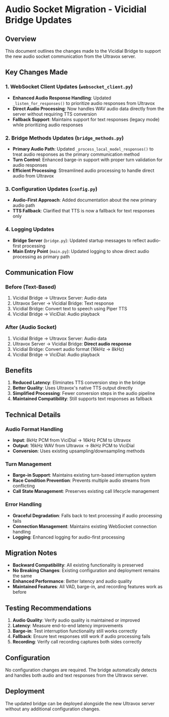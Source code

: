 # Audio Socket Migration - Vicidial Bridge Updates

## Overview
This document outlines the changes made to the Vicidial Bridge to support the new audio socket communication from the Ultravox server.

## Key Changes Made

### 1. WebSocket Client Updates (`websocket_client.py`)
- **Enhanced Audio Response Handling**: Updated `_listen_for_responses()` to prioritize audio responses from Ultravox
- **Direct Audio Processing**: Now handles WAV audio data directly from the server without requiring TTS conversion
- **Fallback Support**: Maintains support for text responses (legacy mode) while prioritizing audio responses

### 2. Bridge Methods Updates (`bridge_methods.py`)
- **Primary Audio Path**: Updated `_process_local_model_responses()` to treat audio responses as the primary communication method
- **Turn Control**: Enhanced barge-in support with proper turn validation for audio responses
- **Efficient Processing**: Streamlined audio processing to handle direct audio from Ultravox

### 3. Configuration Updates (`config.py`)
- **Audio-First Approach**: Added documentation about the new primary audio path
- **TTS Fallback**: Clarified that TTS is now a fallback for text responses only

### 4. Logging Updates
- **Bridge Server** (`bridge.py`): Updated startup messages to reflect audio-first processing
- **Main Entry Point** (`main.py`): Updated logging to show direct audio processing as primary path

## Communication Flow

### Before (Text-Based)
1. Vicidial Bridge → Ultravox Server: Audio data
2. Ultravox Server → Vicidial Bridge: Text response
3. Vicidial Bridge: Convert text to speech using Piper TTS
4. Vicidial Bridge → ViciDial: Audio playback

### After (Audio Socket)
1. Vicidial Bridge → Ultravox Server: Audio data
2. Ultravox Server → Vicidial Bridge: **Direct audio response**
3. Vicidial Bridge: Convert audio format (16kHz → 8kHz)
4. Vicidial Bridge → ViciDial: Audio playback

## Benefits

1. **Reduced Latency**: Eliminates TTS conversion step in the bridge
2. **Better Quality**: Uses Ultravox's native TTS output directly
3. **Simplified Processing**: Fewer conversion steps in the audio pipeline
4. **Maintained Compatibility**: Still supports text responses as fallback

## Technical Details

### Audio Format Handling
- **Input**: 8kHz PCM from ViciDial → 16kHz PCM to Ultravox
- **Output**: 16kHz WAV from Ultravox → 8kHz PCM to ViciDial
- **Conversion**: Uses existing upsampling/downsampling methods

### Turn Management
- **Barge-in Support**: Maintains existing turn-based interruption system
- **Race Condition Prevention**: Prevents multiple audio streams from conflicting
- **Call State Management**: Preserves existing call lifecycle management

### Error Handling
- **Graceful Degradation**: Falls back to text processing if audio processing fails
- **Connection Management**: Maintains existing WebSocket connection handling
- **Logging**: Enhanced logging for audio-first processing

## Migration Notes

- **Backward Compatibility**: All existing functionality is preserved
- **No Breaking Changes**: Existing configuration and deployment remains the same
- **Enhanced Performance**: Better latency and audio quality
- **Maintained Features**: All VAD, barge-in, and recording features work as before

## Testing Recommendations

1. **Audio Quality**: Verify audio quality is maintained or improved
2. **Latency**: Measure end-to-end latency improvements
3. **Barge-in**: Test interruption functionality still works correctly
4. **Fallback**: Ensure text responses still work if audio processing fails
5. **Recording**: Verify call recording captures both sides correctly

## Configuration

No configuration changes are required. The bridge automatically detects and handles both audio and text responses from the Ultravox server.

## Deployment

The updated bridge can be deployed alongside the new Ultravox server without any additional configuration changes.
